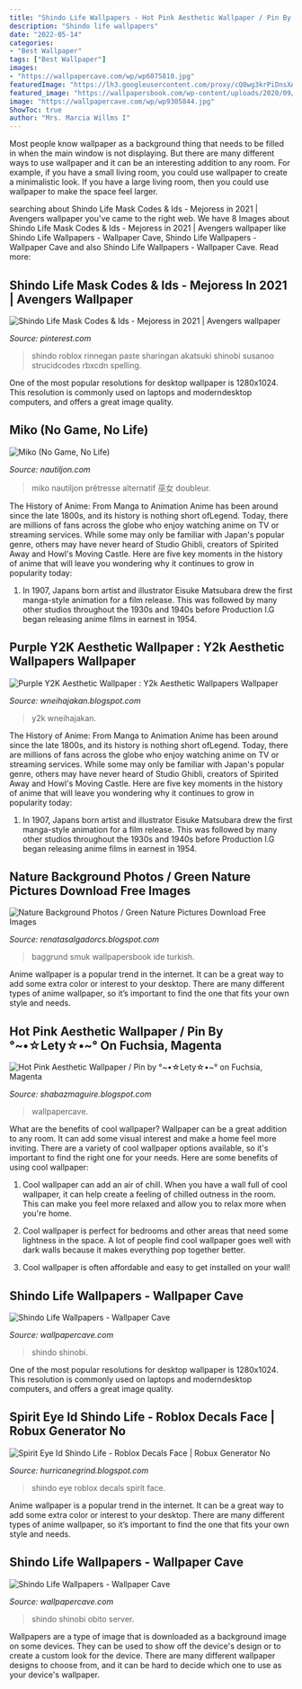 ```yaml
---
title: "Shindo Life Wallpapers - Hot Pink Aesthetic Wallpaper / Pin By °~•☆lety☆•~° On Fuchsia, Magenta"
description: "Shindo life wallpapers"
date: "2022-05-14"
categories:
- "Best Wallpaper"
tags: ["Best Wallpaper"]
images:
- "https://wallpapercave.com/wp/wp6075810.jpg"
featuredImage: "https://lh3.googleusercontent.com/proxy/cQ0wg3krPiDnsXA9OEZByspBUf5aivJFMEFKCDlUsrY4WrPCwcKghp-d6drp9eqAnjruGoLkcdStcqBROEx2Y5JuUL9E34DxX1VkKw=w1200-h630-p-k-no-nu"
featured_image: "https://wallpapersbook.com/wp-content/uploads/2020/09/nature-background-pic-12.jpg"
image: "https://wallpapercave.com/wp/wp9305844.jpg"
ShowToc: true
author: "Mrs. Marcia Willms I"
---
```



Most people know wallpaper as a background thing that needs to be filled in when the main window is not displaying. But there are many different ways to use wallpaper and it can be an interesting addition to any room. For example, if you have a small living room, you could use wallpaper to create a minimalistic look. If you have a large living room, then you could use wallpaper to make the space feel larger.

	

		
searching about Shindo Life Mask Codes &amp; Ids - Mejoress in 2021 | Avengers wallpaper you've came to the right web. We have 8 Images about Shindo Life Mask Codes &amp; Ids - Mejoress in 2021 | Avengers wallpaper like Shindo Life Wallpapers - Wallpaper Cave, Shindo Life Wallpapers - Wallpaper Cave and also Shindo Life Wallpapers - Wallpaper Cave. Read more:
		
    
## Shindo Life Mask Codes &amp; Ids - Mejoress In 2021 | Avengers Wallpaper

<img loading=lazy src="https://i.pinimg.com/236x/f1/ff/7b/f1ff7bb2186463d2d2e1d0b16796fea0.jpg?nii=t" onerror="this.onerror=null;this.src='https://tse4.mm.bing.net/th?id=OIP.QiMXkBRoDliW_5B1WU7_6AAAAA&amp;pid=15.1';" alt="Shindo Life Mask Codes &amp; Ids - Mejoress in 2021 | Avengers wallpaper">

_Source: pinterest.com_

>shindo roblox rinnegan paste sharingan akatsuki shinobi susanoo strucidcodes rbxcdn spelling. 

	

One of the most popular resolutions for desktop wallpaper is 1280x1024. This resolution is commonly used on laptops and moderndesktop computers, and offers a great image quality.

    
## Miko (No Game, No Life)

<img loading=lazy src="https://www.nautiljon.com/images/perso/00/79/miko_10797.jpg?0" onerror="this.onerror=null;this.src='https://tse3.mm.bing.net/th?id=OIP.GfPB-gGl_oNrXQ4bsewNtQHaHa&amp;pid=15.1';" alt="Miko (No Game, No Life)">

_Source: nautiljon.com_

>miko nautiljon prêtresse alternatif 巫女 doubleur. 

	

The History of Anime: From Manga to Animation
Anime has been around since the late 1800s, and its history is nothing short ofLegend. Today, there are millions of fans across the globe who enjoy watching anime on TV or streaming services. While some may only be familiar with Japan's popular genre, others may have never heard of Studio Ghibli, creators of Spirited Away and Howl's Moving Castle. Here are five key moments in the history of anime that will leave you wondering why it continues to grow in popularity today:
1) In 1907, Japans born artist and illustrator Eisuke Matsubara drew the first manga-style animation for a film release. This was followed by many other studios throughout the 1930s and 1940s before Production I.G began releasing anime films in earnest in 1954.

    
## Purple Y2K Aesthetic Wallpaper : Y2k Aesthetic Wallpapers Wallpaper

<img loading=lazy src="https://i.pinimg.com/originals/91/3c/47/913c477471ce081aff1e4350b6690885.gif" onerror="this.onerror=null;this.src='https://tse1.mm.bing.net/th?id=OIP.f1GY-bwaWqCXWlSaeZ9AbwHaM1&amp;pid=15.1';" alt="Purple Y2K Aesthetic Wallpaper : Y2k Aesthetic Wallpapers Wallpaper">

_Source: wneihajakan.blogspot.com_

>y2k wneihajakan. 

	

The History of Anime: From Manga to Animation
Anime has been around since the late 1800s, and its history is nothing short ofLegend. Today, there are millions of fans across the globe who enjoy watching anime on TV or streaming services. While some may only be familiar with Japan's popular genre, others may have never heard of Studio Ghibli, creators of Spirited Away and Howl's Moving Castle. Here are five key moments in the history of anime that will leave you wondering why it continues to grow in popularity today:
1) In 1907, Japans born artist and illustrator Eisuke Matsubara drew the first manga-style animation for a film release. This was followed by many other studios throughout the 1930s and 1940s before Production I.G began releasing anime films in earnest in 1954.

    
## Nature Background Photos / Green Nature Pictures Download Free Images

<img loading=lazy src="https://wallpapersbook.com/wp-content/uploads/2020/09/nature-background-pic-12.jpg" onerror="this.onerror=null;this.src='https://tse4.mm.bing.net/th?id=OIP.SfoFibVolJKVnclXI6eZ5QHaLH&amp;pid=15.1';" alt="Nature Background Photos / Green Nature Pictures Download Free Images">

_Source: renatasalgadorcs.blogspot.com_

>baggrund smuk wallpapersbook ide turkish. 

	

Anime wallpaper is a popular trend in the internet. It can be a great way to add some extra color or interest to your desktop. There are many different types of anime wallpaper, so it’s important to find the one that fits your own style and needs.

    
## Hot Pink Aesthetic Wallpaper / Pin By °~•☆Lety☆•~° On Fuchsia, Magenta

<img loading=lazy src="https://wallpapercave.com/wp/wp6075810.jpg" onerror="this.onerror=null;this.src='https://tse1.mm.bing.net/th?id=OIP.r8MvIQmVkaA77ezRNhbtgwHaNJ&amp;pid=15.1';" alt="Hot Pink Aesthetic Wallpaper / Pin by °~•☆Lety☆•~° on Fuchsia, Magenta">

_Source: shabazmaguire.blogspot.com_

>wallpapercave. 

	

What are the benefits of cool wallpaper?
Wallpaper can be a great addition to any room. It can add some visual interest and make a home feel more inviting. There are a variety of cool wallpaper options available, so it's important to find the right one for your needs. Here are some benefits of using cool wallpaper: 
1. Cool wallpaper can add an air of chill. When you have a wall full of cool wallpaper, it can help create a feeling of chilled outness in the room. This can make you feel more relaxed and allow you to relax more when you're home. 

2. Cool wallpaper is perfect for bedrooms and other areas that need some lightness in the space. A lot of people find cool wallpaper goes well with dark walls because it makes everything pop together better. 

3. Cool wallpaper is often affordable and easy to get installed on your wall!

    
## Shindo Life Wallpapers - Wallpaper Cave

<img loading=lazy src="https://wallpapercave.com/wp/wp9305844.jpg" onerror="this.onerror=null;this.src='https://tse1.mm.bing.net/th?id=OIP.iSY7jFSkV3M-BKMGAT5B7QHaEK&amp;pid=15.1';" alt="Shindo Life Wallpapers - Wallpaper Cave">

_Source: wallpapercave.com_

>shindo shinobi. 

	

One of the most popular resolutions for desktop wallpaper is 1280x1024. This resolution is commonly used on laptops and moderndesktop computers, and offers a great image quality.

    
## Spirit Eye Id Shindo Life - Roblox Decals Face | Robux Generator No

<img loading=lazy src="https://lh3.googleusercontent.com/proxy/cQ0wg3krPiDnsXA9OEZByspBUf5aivJFMEFKCDlUsrY4WrPCwcKghp-d6drp9eqAnjruGoLkcdStcqBROEx2Y5JuUL9E34DxX1VkKw=w1200-h630-p-k-no-nu" onerror="this.onerror=null;this.src='https://tse4.mm.bing.net/th?id=OIP.xscH3OhfF-b6TQ_sI0GhZAHaEU&amp;pid=15.1';" alt="Spirit Eye Id Shindo Life - Roblox Decals Face | Robux Generator No">

_Source: hurricanegrind.blogspot.com_

>shindo eye roblox decals spirit face. 

	

Anime wallpaper is a popular trend in the internet. It can be a great way to add some extra color or interest to your desktop. There are many different types of anime wallpaper, so it’s important to find the one that fits your own style and needs.

    
## Shindo Life Wallpapers - Wallpaper Cave

<img loading=lazy src="https://wallpapercave.com/wp/wp8072050.jpg" onerror="this.onerror=null;this.src='https://tse3.mm.bing.net/th?id=OIP.hv60Y-ahVVciig6CJx8EVAHaEt&amp;pid=15.1';" alt="Shindo Life Wallpapers - Wallpaper Cave">

_Source: wallpapercave.com_

>shindo shinobi obito server. 

	

Wallpapers are a type of image that is downloaded as a background image on some devices. They can be used to show off the device's design or to create a custom look for the device. There are many different wallpaper designs to choose from, and it can be hard to decide which one to use as your device's wallpaper.

